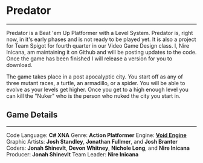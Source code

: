 # Predator
---

Predator is a Beat 'em Up Platformer with a Level System. Predator is, right now, in it's early phases and is not ready to be played yet. It is also a project for Team Spigot for fourth quarter in our Video Game Design class. I, Nire Inicana, am maintaining it on Github and will be posting updates to the code. Once the game has been finished I will release a version for you to download.

The game takes place in a post apocalyptic city. You start off as any of three mutant races, a turtle, an armadillo, or a spider. You will be able to evolve as your levels get higher. Once you get to a high enough level you can kill the "Nuker" who is the person who nuked the city you start in.

## Game Details
---
Code Language: **C# XNA**
Genre: **Action Platformer**
Engine: **[Void Engine](https://github.com/TZCraft-NSR/VoidEngine)**
Graphic Artists: **Josh Standley**, **Jonathan Fullmer**, and **Josh Branter**
Coders: **Jonah Shinevlt**, **Devon Whitney**, **Nichole Long**, and **Nire Inicana**
Producer: **Jonah Shinevlt**
Team Leader: **Nire Inicana**
